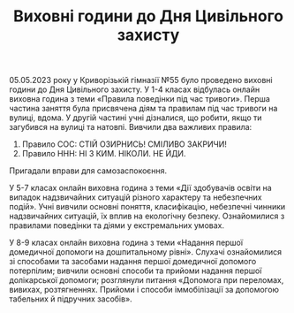 ﻿---
title: Виховні години до Дня Цивільного захисту
---

05.05.2023 року у Криворізькій гімназії №55 було проведено виховні години до Дня Цивільного захисту. У 1-4 класах відбулась онлайн виховна година з теми «Правила поведінки під час тривоги». Перша частина заняття була присвячена діям та правилам під час тривоги на вулиці, вдома. У другій частині учні дізналися, що робити, якщо ти загубився на вулиці та натовпі. Вивчили два важливих правила:

1. Правило СОС: СТІЙ ОЗИРНИСЬ! СМІЛИВО ЗАКРИЧИ!
2. Правило ННН: НІ З КИМ. НІКОЛИ. НЕ ЙДИ.

Пригадали вправи для самозаспокоєння.

У 5-7 класах онлайн виховна година з теми «Дії здобувачів освіти на випадок надзвичайних ситуацій різного характеру та небезпечних подій». Учні вивчили основні поняття, класифікацію, небезпечні чинники надзвичайних ситуацій, їх вплив на екологічну безпеку. Ознайомилися з правилами поведінки та діями у екстремальних умовах.

У 8-9 класах онлайн виховна година з теми «Надання першої домедичної допомоги на дошпитальному рівні». Слухачі ознайомилися зі способами та засобами надання першої домедичної допомого потерпілим; вивчили основні способи та прийоми надання першої долікарської допомоги; розглянули питання «Допомога при переломах, вивихах, розтягненнях. Прийоми і способи іммобілізації за допомогою табельних й підручних засобів».

<slideshow />
